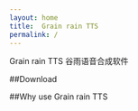 ```yaml
---
layout: home
title:  Grain rain TTS
permalink: /
---
```


Grain rain TTS 谷雨语音合成软件

##Download


##Why use Grain rain TTS

